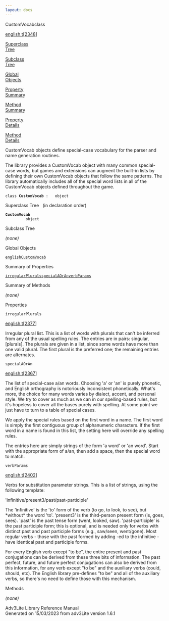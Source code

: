 ```yaml
---
layout: docs
---
```

<span class="title">CustomVocab</span><span class="type">class</span>

[english.t](../file/english.t.html)\[[2348](../source/english.t.html#2348)\]

[Superclass  
Tree](#_SuperClassTree_)

[Subclass  
Tree](#_SubClassTree_)

[Global  
Objects](#_ObjectSummary_)

[Property  
Summary](#_PropSummary_)

[Method  
Summary](#_MethodSummary_)

[Property  
Details](#_Properties_)

[Method  
Details](#_Methods_)

<div class="fdesc">

CustomVocab objects define special-case vocabulary for the parser and
name generation routines.

The library provides a CustomVocab object with many common special-case
words, but games and extensions can augment the built-in lists by
defining their own CustomVocab objects that follow the same patterns.
The library automatically includes all of the special word lists in all
of the CustomVocab objects defined throughout the game.

`class `**`CustomVocab`**` :   object`

</div>

<span id="_SuperClassTree_"></span>

<div class="mjhd">

<span class="hdln">Superclass Tree</span>   (in declaration order)

</div>

**`CustomVocab`**  
`         object`  
<span id="_SubClassTree_"></span>

<div class="mjhd">

<span class="hdln">Subclass Tree</span>  

</div>

*(none)* <span id="_ObjectSummary_"></span>

<div class="mjhd">

<span class="hdln">Global Objects</span>  

</div>

[`englishCustomVocab`](../object/englishCustomVocab.html)
<span id="_PropSummary_"></span>

<div class="mjhd">

<span class="hdln">Summary of Properties</span>  

</div>

[`irregularPlurals`](#irregularPlurals)[`specialAOrAn`](#specialAOrAn)[`verbParams`](#verbParams)

<span id="_MethodSummary_"></span>

<div class="mjhd">

<span class="hdln">Summary of Methods</span>  

</div>



*(none)* <span id="_Properties_"></span>

<div class="mjhd">

<span class="hdln">Properties</span>  

</div>

<span id="irregularPlurals"></span>

`irregularPlurals`

[english.t](../file/english.t.html)\[[2377](../source/english.t.html#2377)\]

<div class="desc">

Irregular plural list. This is a list of words with plurals that can't
be inferred from any of the usual spelling rules. The entries are in
pairs: singular, \[plurals\]. The plurals are given in a list, since
some words have more than one valid plural. The first plural is the
preferred one; the remaining entries are alternates.

</div>

<span id="specialAOrAn"></span>

`specialAOrAn`

[english.t](../file/english.t.html)\[[2367](../source/english.t.html#2367)\]

<div class="desc">

The list of special-case a/an words. Choosing 'a' or 'an' is purely
phonetic, and English orthography is notoriously inconsistent
phonetically. What's more, the choice for many words varies by dialect,
accent, and personal style. We try to cover as much as we can in our
spelling-based rules, but it's hopeless to cover all the bases purely
with spelling. At some point we just have to turn to a table of special
cases.

We apply the special rules based on the first word in a name. The first
word is simply the first contiguous group of alphanumeric characters. If
the first word in a name is found in this list, the setting here will
override any spelling rules.

The entries here are simply strings of the form 'a word' or 'an word'.
Start with the appropriate form of a/an, then add a space, then the
special word to match.

</div>

<span id="verbParams"></span>

`verbParams`

[english.t](../file/english.t.html)\[[2402](../source/english.t.html#2402)\]

<div class="desc">

Verbs for substitution parameter strings. This is a list of strings,
using the following template:

  
'infinitive/present3/past/past-participle'

The 'infinitive' is the 'to' form of the verb (to go, to look, to see),
but \*without\* the word 'to'. 'present3' is the third-person present
form (is, goes, sees). 'past' is the past tense form (went, looked,
saw). 'past-participle' is the past participle form; this is optional,
and is needed only for verbs with distinct past and past participle
forms (e.g., saw/seen, went/gone). Most regular verbs - those with the
past formed by adding -ed to the infinitive - have identical past and
participle forms.

For every English verb except "to be", the entire present and past
conjugations can be derived from these three bits of information. The
past perfect, future, and future perfect conjugations can also be
derived from this information, for any verb except "to be" and the
auxiliary verbs (could, should, etc). The English library pre-defines
"to be" and all of the auxiliary verbs, so there's no need to define
those with this mechanism.

</div>

<span id="_Methods_"></span>

<div class="mjhd">

<span class="hdln">Methods</span>  

</div>

*(none)*

<div class="ftr">

Adv3Lite Library Reference Manual  
Generated on 15/03/2023 from adv3Lite version 1.6.1

</div>

